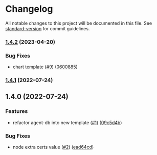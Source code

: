 # Changelog

All notable changes to this project will be documented in this file. See [standard-version](https://github.com/conventional-changelog/standard-version) for commit guidelines.

### [1.4.2](https://github.com/MapColonies/discrete-agent-db/compare/v1.4.1...v1.4.2) (2023-04-20)


### Bug Fixes

* chart template ([#9](https://github.com/MapColonies/discrete-agent-db/issues/9)) ([0600885](https://github.com/MapColonies/discrete-agent-db/commit/060088596077ead515127c7e6547c838b1622724))

### [1.4.1](https://github.com/MapColonies/discrete-agent-db/compare/v1.4.0...v1.4.1) (2022-07-24)

## 1.4.0 (2022-07-24)


### Features

* refactor agent-db into new template ([#1](https://github.com/MapColonies/discrete-agent-db/issues/1)) ([09c5d4b](https://github.com/MapColonies/discrete-agent-db/commit/09c5d4bbaf7bba4c454e7ab954c121504666a66f))


### Bug Fixes

* node extra certs value ([#2](https://github.com/MapColonies/discrete-agent-db/issues/2)) ([ead64cd](https://github.com/MapColonies/discrete-agent-db/commit/ead64cd6a4472a2d0ceac58cb833cb01d7d5488d))
